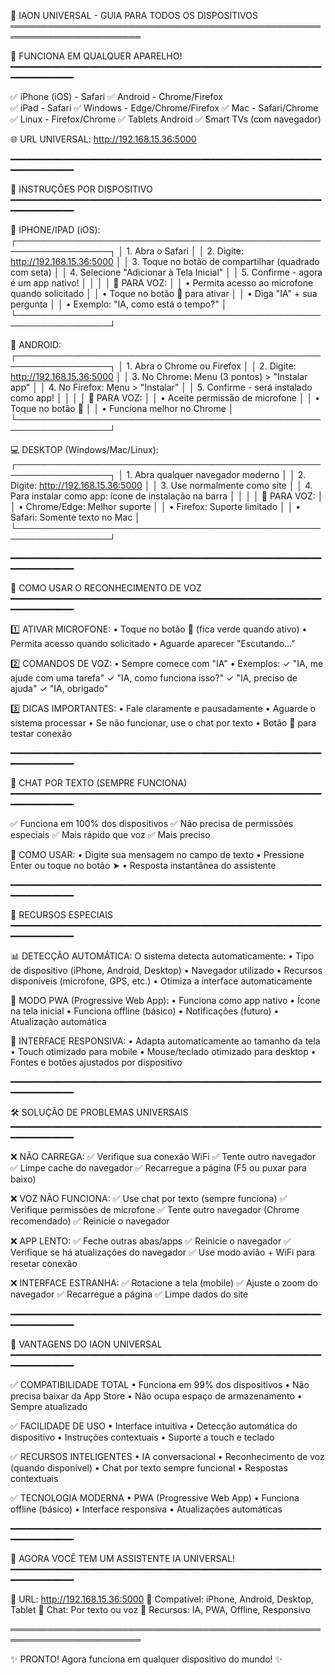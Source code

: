 📱 IAON UNIVERSAL - GUIA PARA TODOS OS DISPOSITIVOS
═══════════════════════════════════════════════════════════════════════

🎯 FUNCIONA EM QUALQUER APARELHO!
━━━━━━━━━━━━━━━━━━━━━━━━━━━━━━━━━━━━━━━━━━━━━━━━━━━━━━━━━━━━━━━━━━━━━━━

✅ iPhone (iOS) - Safari
✅ Android - Chrome/Firefox  
✅ iPad - Safari
✅ Windows - Edge/Chrome/Firefox
✅ Mac - Safari/Chrome
✅ Linux - Firefox/Chrome
✅ Tablets Android
✅ Smart TVs (com navegador)

🌐 URL UNIVERSAL: http://192.168.15.36:5000

━━━━━━━━━━━━━━━━━━━━━━━━━━━━━━━━━━━━━━━━━━━━━━━━━━━━━━━━━━━━━━━━━━━━━━━

📱 INSTRUÇÕES POR DISPOSITIVO
━━━━━━━━━━━━━━━━━━━━━━━━━━━━━━━━━━━━━━━━━━━━━━━━━━━━━━━━━━━━━━━━━━━━━━━

🍎 IPHONE/IPAD (iOS):
┌─────────────────────────────────────────────────────────────────┐
│ 1. Abra o Safari                                                │
│ 2. Digite: http://192.168.15.36:5000                          │
│ 3. Toque no botão de compartilhar (quadrado com seta)         │
│ 4. Selecione "Adicionar à Tela Inicial"                       │
│ 5. Confirme - agora é um app nativo!                          │
│                                                                │
│ 🎤 PARA VOZ:                                                   │
│ • Permita acesso ao microfone quando solicitado               │
│ • Toque no botão 🎤 para ativar                               │
│ • Diga "IA" + sua pergunta                                    │
│ • Exemplo: "IA, como está o tempo?"                           │
└─────────────────────────────────────────────────────────────────┘

🤖 ANDROID:
┌─────────────────────────────────────────────────────────────────┐
│ 1. Abra o Chrome ou Firefox                                    │
│ 2. Digite: http://192.168.15.36:5000                          │
│ 3. No Chrome: Menu (3 pontos) > "Instalar app"               │
│ 4. No Firefox: Menu > "Instalar"                              │
│ 5. Confirme - será instalado como app!                        │
│                                                                │
│ 🎤 PARA VOZ:                                                   │
│ • Aceite permissão de microfone                               │
│ • Toque no botão 🎤                                           │
│ • Funciona melhor no Chrome                                   │
└─────────────────────────────────────────────────────────────────┘

💻 DESKTOP (Windows/Mac/Linux):
┌─────────────────────────────────────────────────────────────────┐
│ 1. Abra qualquer navegador moderno                             │
│ 2. Digite: http://192.168.15.36:5000                          │
│ 3. Use normalmente como site                                   │
│ 4. Para instalar como app: ícone de instalação na barra       │
│                                                                │
│ 🎤 PARA VOZ:                                                   │
│ • Chrome/Edge: Melhor suporte                                 │
│ • Firefox: Suporte limitado                                   │
│ • Safari: Somente texto no Mac                                │
└─────────────────────────────────────────────────────────────────┘

━━━━━━━━━━━━━━━━━━━━━━━━━━━━━━━━━━━━━━━━━━━━━━━━━━━━━━━━━━━━━━━━━━━━━━━

🎤 COMO USAR O RECONHECIMENTO DE VOZ
━━━━━━━━━━━━━━━━━━━━━━━━━━━━━━━━━━━━━━━━━━━━━━━━━━━━━━━━━━━━━━━━━━━━━━━

1️⃣ ATIVAR MICROFONE:
   • Toque no botão 🎤 (fica verde quando ativo)
   • Permita acesso quando solicitado
   • Aguarde aparecer "Escutando..."

2️⃣ COMANDOS DE VOZ:
   • Sempre comece com "IA"
   • Exemplos:
     ✓ "IA, me ajude com uma tarefa"
     ✓ "IA, como funciona isso?"
     ✓ "IA, preciso de ajuda"
     ✓ "IA, obrigado"

3️⃣ DICAS IMPORTANTES:
   • Fale claramente e pausadamente
   • Aguarde o sistema processar
   • Se não funcionar, use o chat por texto
   • Botão 🔧 para testar conexão

━━━━━━━━━━━━━━━━━━━━━━━━━━━━━━━━━━━━━━━━━━━━━━━━━━━━━━━━━━━━━━━━━━━━━━━

💬 CHAT POR TEXTO (SEMPRE FUNCIONA)
━━━━━━━━━━━━━━━━━━━━━━━━━━━━━━━━━━━━━━━━━━━━━━━━━━━━━━━━━━━━━━━━━━━━━━━

✅ Funciona em 100% dos dispositivos
✅ Não precisa de permissões especiais
✅ Mais rápido que voz
✅ Mais preciso

🎯 COMO USAR:
• Digite sua mensagem no campo de texto
• Pressione Enter ou toque no botão ➤
• Resposta instantânea do assistente

━━━━━━━━━━━━━━━━━━━━━━━━━━━━━━━━━━━━━━━━━━━━━━━━━━━━━━━━━━━━━━━━━━━━━━━

🔧 RECURSOS ESPECIAIS
━━━━━━━━━━━━━━━━━━━━━━━━━━━━━━━━━━━━━━━━━━━━━━━━━━━━━━━━━━━━━━━━━━━━━━━

📊 DETECÇÃO AUTOMÁTICA:
O sistema detecta automaticamente:
• Tipo de dispositivo (iPhone, Android, Desktop)
• Navegador utilizado
• Recursos disponíveis (microfone, GPS, etc.)
• Otimiza a interface automaticamente

📱 MODO PWA (Progressive Web App):
• Funciona como app nativo
• Ícone na tela inicial
• Funciona offline (básico)
• Notificações (futuro)
• Atualização automática

🎨 INTERFACE RESPONSIVA:
• Adapta automaticamente ao tamanho da tela
• Touch otimizado para mobile
• Mouse/teclado otimizado para desktop
• Fontes e botões ajustados por dispositivo

━━━━━━━━━━━━━━━━━━━━━━━━━━━━━━━━━━━━━━━━━━━━━━━━━━━━━━━━━━━━━━━━━━━━━━━

🛠️ SOLUÇÃO DE PROBLEMAS UNIVERSAIS
━━━━━━━━━━━━━━━━━━━━━━━━━━━━━━━━━━━━━━━━━━━━━━━━━━━━━━━━━━━━━━━━━━━━━━━

❌ NÃO CARREGA:
✅ Verifique sua conexão WiFi
✅ Tente outro navegador
✅ Limpe cache do navegador
✅ Recarregue a página (F5 ou puxar para baixo)

❌ VOZ NÃO FUNCIONA:
✅ Use chat por texto (sempre funciona)
✅ Verifique permissões de microfone
✅ Tente outro navegador (Chrome recomendado)
✅ Reinicie o navegador

❌ APP LENTO:
✅ Feche outras abas/apps
✅ Reinicie o navegador
✅ Verifique se há atualizações do navegador
✅ Use modo avião + WiFi para resetar conexão

❌ INTERFACE ESTRANHA:
✅ Rotacione a tela (mobile)
✅ Ajuste o zoom do navegador
✅ Recarregue a página
✅ Limpe dados do site

━━━━━━━━━━━━━━━━━━━━━━━━━━━━━━━━━━━━━━━━━━━━━━━━━━━━━━━━━━━━━━━━━━━━━━━

🎉 VANTAGENS DO IAON UNIVERSAL
━━━━━━━━━━━━━━━━━━━━━━━━━━━━━━━━━━━━━━━━━━━━━━━━━━━━━━━━━━━━━━━━━━━━━━━

✅ COMPATIBILIDADE TOTAL
• Funciona em 99% dos dispositivos
• Não precisa baixar da App Store
• Não ocupa espaço de armazenamento
• Sempre atualizado

✅ FACILIDADE DE USO
• Interface intuitiva
• Detecção automática do dispositivo
• Instruções contextuais
• Suporte a touch e teclado

✅ RECURSOS INTELIGENTES
• IA conversacional
• Reconhecimento de voz (quando disponível)
• Chat por texto sempre funcional
• Respostas contextuais

✅ TECNOLOGIA MODERNA
• PWA (Progressive Web App)
• Funciona offline (básico)
• Interface responsiva
• Atualizações automáticas

━━━━━━━━━━━━━━━━━━━━━━━━━━━━━━━━━━━━━━━━━━━━━━━━━━━━━━━━━━━━━━━━━━━━━━━

🌟 AGORA VOCÊ TEM UM ASSISTENTE IA UNIVERSAL!
━━━━━━━━━━━━━━━━━━━━━━━━━━━━━━━━━━━━━━━━━━━━━━━━━━━━━━━━━━━━━━━━━━━━━━━

🔗 URL: http://192.168.15.36:5000
📱 Compatível: iPhone, Android, Desktop, Tablet
💬 Chat: Por texto ou voz
🎯 Recursos: IA, PWA, Offline, Responsivo

═══════════════════════════════════════════════════════════════════════

✨ PRONTO! Agora funciona em qualquer dispositivo do mundo! ✨
